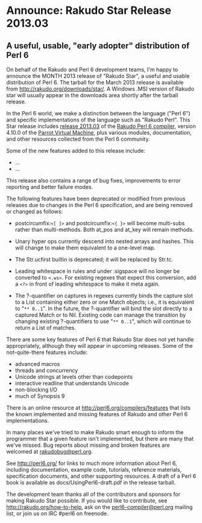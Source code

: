 # Announce: Rakudo Star Release 2013.03

## A useful, usable, "early adopter" distribution of Perl 6

On behalf of the Rakudo and Perl 6 development teams, I'm happy to
announce the MONTH 2013 release of "Rakudo Star", a useful and usable
distribution of Perl 6. The tarball for the March 2013 release is
available from <http://rakudo.org/downloads/star/>. A Windows .MSI
version of Rakudo star will usually appear in the downloads area
shortly after the tarball release.

In the Perl 6 world, we make a distinction between the language
("Perl 6") and specific implementations of the language such as
"Rakudo Perl".  This Star release includes [release 2013.03] of the
[Rakudo Perl 6 compiler], version 4.10.0 of the [Parrot Virtual
Machine], plus various modules, documentation, and other resources
collected from the Perl 6 community.

[release 2013.03]:
    https://github.com/rakudo/rakudo/blob/nom/docs/announce/2013.03.md
[Rakudo Perl 6 compiler]: http://github.com/rakudo/rakudo
[Parrot Virtual Machine]: http://parrot.org

Some of the new features added to this release include:

 * ...
 * ...

This release also contains a range of bug fixes, improvements to error
reporting and better failure modes.

The following features have been deprecated or modified from previous
releases due to changes in the Perl 6 specification, and are being
removed or changed as follows:

  * postcircumfix:`<[ ]>` and postcircumfix:`<{ }>` will become
    multi-subs rather than multi-methods. Both at_pos and at_key will
    remain methods.

  * Unary hyper ops currently descend into nested arrays and hashes.
    This will change to make them equivalent to a one-level map.

  * The Str.ucfirst builtin is deprecated; it will be replaced by
    Str.tc.

  * Leading whitespace in rules and under :sigspace will no longer be
    converted to `<.ws>`.  For existing regexes that expect this
    conversion, add a `<?>` in front of leading whitespace to make it
    meta again.

  * The ?-quantifier on captures in regexes currently binds the
    capture slot to a List containing either zero or one Match
    objects; i.e., it is equivalent to "`** 0..1`".  In the future,
    the ?-quantifier will bind the slot directly to a captured Match
    or to Nil.  Existing code can manage the transition by changing
    existing ?-quantifiers to use "`** 0..1`", which will continue to
    return a List of matches.

There are some key features of Perl 6 that Rakudo Star does not yet
handle appropriately, although they will appear in upcoming releases.
Some of the not-quite-there features include:

  * advanced macros
  * threads and concurrency
  * Unicode strings at levels other than codepoints
  * interactive readline that understands Unicode
  * non-blocking I/O
  * much of Synopsis 9

There is an online resource at <http://perl6.org/compilers/features>
that lists the known implemented and missing features of Rakudo and
other Perl 6 implementations.

In many places we've tried to make Rakudo smart enough to inform the
programmer that a given feature isn't implemented, but there are many
that we've missed.  Bug reports about missing and broken features are
welcomed at <rakudobug@perl.org>.

See <http://perl6.org/> for links to much more information about
Perl 6, including documentation, example code, tutorials, reference
materials, specification documents, and other supporting resources.  A
draft of a Perl 6 book is available as docs/UsingPerl6-draft.pdf in
the release tarball.

The development team thanks all of the contributors and sponsors for
making Rakudo Star possible.  If you would like to contribute, see
<http://rakudo.org/how-to-help>, ask on the <perl6-compiler@perl.org>
mailing list, or join us on IRC \#perl6 on freenode.
